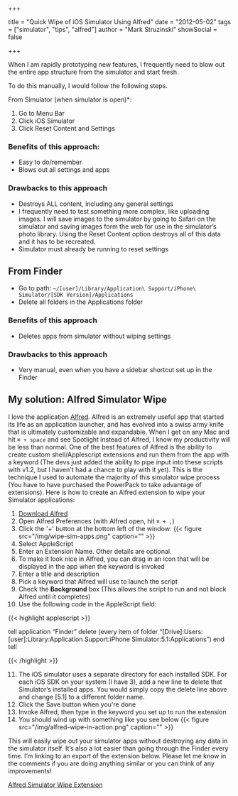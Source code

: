 +++

title = "Quick Wipe of iOS Simulator Using Alfred"
date = "2012-05-02"
tags = ["simulator", "tips", "alfred"]
author = "Mark Struzinski"
showSocial = false

+++

When I am rapidly prototyping new features, I frequently need to blow out the entire app structure from the simulator and start fresh.

To do this manually, I would follow the following steps.

From Simulator (when simulator is open)*:
1. Go to Menu Bar
2. Click iOS Simulator
3. Click Reset Content and Settings

<!-- more -->

### Benefits of this approach:

- Easy to do/remember
- Blows out all settings and apps

### Drawbacks to this approach

- Destroys ALL content, including any general settings
- I frequently need to test something more complex, like uploading images. I will save images to the simulator by going to Safari on the simulator and saving images form the web for use in the simulator&rsquo;s photo library. Using the Reset Content option destroys all of this data and it has to be recreated.
- Simulator must already be running to reset settings

## From Finder

- Go to path: `~/[user]/Library/Application\ Support/iPhone\ Simulator/[SDK Version]/Applications`
- Delete all folders in the Applications folder

### Benefits of this approach

- Deletes apps from simulator without wiping settings

### Drawbacks to this approach

- Very manual, even when you have a sidebar shortcut set up in the Finder

## My solution: Alfred Simulator Wipe

I love the application [Alfred][alfred]. Alfred is an extremely useful app that started its life as an application launcher, and has evolved into a swiss army knife that is ultimately customizable and expandable. When I get on any Mac and hit `⌘ + space` and see Spotlight instead of Alfred, I know my productivity will be less than normal. One of the best features of Alfred is the ability to create custom shell/Applescript extensions and run them from the app with a keyword (The devs just added the ability to pipe input into these scripts with v1.2, but I haven't had a chance to play with it yet). This is the technique I used to automate the majority of this simulator wipe process (You have to have purchased the PowerPack to take advantage of extensions). Here is how to create an Alfred extension to wipe your Simulator applications:

1. [Download Alfred][download-alfred]
2. Open Alfred Preferences (with Alfred open, hit `⌘ + ,`)
3. Click the '+' button at the bottom left of the window:
{{< figure src="/img/wipe-sim-apps.png" caption="" >}}
4. Select AppleScript
5. Enter an Extension Name. Other details are optional.
6. To make it look nice in Alfred, you can drag in an icon that will be displayed in the app when the keyword is invoked
7. Enter a title and description
8. Pick a keyword that Alfred will use to launch the script
9. Check the __Background__ box (This allows the script to run and not block Alfred until it completes)
10. Use the following code in the AppleScript field:

{{< highlight applescript >}}

tell application &ldquo;Finder&rdquo;
delete (every item of folder &ldquo;[Drive]:Users:[user]:Library:Application Support:iPhone Simulator:5.1:Applications&rdquo;)
end tell

{{< /highlight >}}

11. The iOS simulator uses a separate directory for each installed SDK. For each iOS SDK on your system (I have 3), add a new line to delete that Simulator&rsquo;s installed apps. You would simply copy the delete line above and change [5.1] to a different folder name.
12. Click the Save button when you're done
13. Invoke Alfred, then type in the keyword you set up to run the extension
14. You should wind up with something like you see below
{{< figure src="/img/alfred-wipe-in-action.png" caption="" >}}

This will easily wipe out your simulator apps without destroying any data in the simulator itself. It&rsquo;s also a lot easier than going through the Finder every time. I&rsquo;m linking to an export of the extension below. Please let me know in the comments if you are doing anything similar or you can think of any improvements!

[Alfred Simulator Wipe Extension][download-extension]

[alfred]: http://www.alfredapp.com/
[download-alfred]: http://www.alfredapp.com/#download-alfred
[download-extension]: http://cl.ly/0w300M1W2B253P412n08
